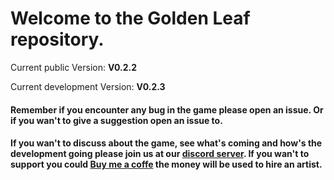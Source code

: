 # Welcome to the Golden Leaf repository.

Current public Version: **V0.2.2**

Current development Version: **V0.2.3**


#### Remember if you encounter any bug in the game please open an issue. Or if you wan't to give a suggestion open an issue to.

#### If you wan't to discuss about the game, see what's coming and how's the development going please join us at our [discord server](https://discord.gg/q8R3AHzZCZ). If you wan't to support you could [Buy me a coffe](buymeacoffee.com/KhromaDev) the money will be used to hire an artist.